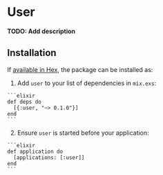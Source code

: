 # User

**TODO: Add description**

## Installation

If [available in Hex](https://hex.pm/docs/publish), the package can be installed as:

  1. Add `user` to your list of dependencies in `mix.exs`:

    ```elixir
    def deps do
      [{:user, "~> 0.1.0"}]
    end
    ```

  2. Ensure `user` is started before your application:

    ```elixir
    def application do
      [applications: [:user]]
    end
    ```

